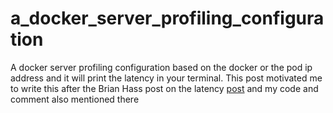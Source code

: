 # a_docker_server_profiling_configuration
A docker server profiling configuration based on the docker or the pod ip address and it will print the latency in your terminal. This post motivated me to write this after the Brian Hass post on the latency [post](https://github.com/brianjohnhaas/PingplotterByChatgpt) and my code and comment also mentioned there
